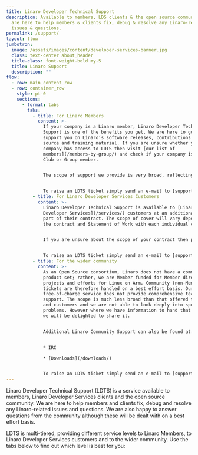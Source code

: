 ```yaml
---
title: Linaro Developer Technical Support
description: Available to members, LDS clients & the open source community. We
  are here to help members & clients fix, debug & resolve any Linaro-related
  issues & questions.
permalink: /support/
layout: flow
jumbotron:
  image: /assets/images/content/developer-services-banner.jpg
  class: text-center about_header
  title-class: font-weight-bold my-5
  title: Linaro Support
  description: ""
flow:
  - row: main_content_row
  - row: container_row
    style: pt-0
    sections:
      - format: tabs
        tabs:
          - title: For Linaro Members
            content: >-
              If your company is a Linaro member, Linaro Developer Technical
              Support is one of the benefits you get. We are here to guide and
              support you on Linaro’s software releases, contributions to open
              source and training material. If you are unsure whether your
              company has access to LDTS then visit [our list of
              members](/members-by-group/) and check if your company is a Core,
              Club or Group member.


              The scope of support we provide is very broad, reflecting the many different areas Linaro operates in. Examples of technologies around which we provide support include GNU and LLVM toolchains for Arm platforms, Linux kernel (including mainline, Linaro Stable Kernel and kernel testing), power optimization and testing, OP-TEE, QEMU/KVM, LAVA, SQUAD and any work by your landing team.


              To raise an LDTS ticket simply send an e-mail to [support@linaro.org](mailto:support@linaro.org) from your company e-mail address or, if you prefer, register using your company e-mail address at [https://support.linaro.org](https://servicedesk.linaro.org/servicedesk/customer/portal/6/user/login?destination=portal%2F10). LDTS uses domain names to prioritize tickets from member companies, if you do not use your company e-mail address then your ticket will not be prioritized correctly.
          - title: For Linaro Developer Services Customers
            content: >-
              Linaro Developer Technical Support is available to [Linaro
              Developer Services](/services/) customers at an additional fee as
              part of their contract. The scope of cover will vary depending on
              the contract and Statement of Work with each individual customer.


              If you are unsure about the scope of your contract then please raise a ticket with us nonetheless. Our engineers are briefed on the support levels for each customer and if you do not receive support as part of your contract we will treat your query as a community ticket (see next tab).


              To raise an LDTS ticket simply send an e-mail to [support@linaro.org](mailto:support@linaro.org) from company e-mail address or, if you prefer, register using your company e-mail address at [https://support.linaro.org](https://servicedesk.linaro.org/servicedesk/customer/portal/6/user/login?destination=portal%2F10). LDTS uses domain names to prioritize tickets from our customers, if you do not use your company e-mail address then your ticket will not be prioritized correctly.
          - title: For the wider community
            content: >-
              As an Open Source consortium, Linaro does not have a commercial
              product set; rather, we are Member funded for Member directed
              projects and efforts for Linux on Arm. Community (non-Member)
              tickets are therefore handled on a best effort basis. Our
              free-of-charge service does not provide comprehensive technical
              support. The scope is much less broad than that offered to members
              and customers and we are not able to look deeply into specific
              problems. However where we have information to hand that can help,
              we will be delighted to share it.


              Additional Linaro Community Support can also be found at:


              * IRC

              * [Downloads](/downloads/)


              To raise an LDTS ticket simply send an e-mail to [support@linaro.org](mailto:support@linaro.org) or, if you prefer, register at [https://support.linaro.org](https://servicedesk.linaro.org/servicedesk/customer/portal/6/user/login?destination=portal%2F10).
---
```


Linaro Developer Technical Support (LDTS) is a service available to members, Linaro Developer Services clients and
the open source community. We are here to help members and clients fix, debug and resolve any Linaro-related issues
and questions. We are also happy to answer questions from the community although these will be dealt with on a best
effort basis.

LDTS is multi-tiered, providing different service levels to Linaro Members, to Linaro Developer Services customers
and to the wider community. Use the tabs below to find out which level is best for you:
